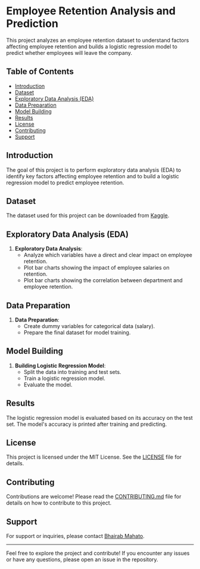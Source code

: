 # Employee Retention Analysis and Prediction

This project analyzes an employee retention dataset to understand factors affecting employee retention and builds a logistic regression model to predict whether employees will leave the company.

## Table of Contents

- [Introduction](iIntroduction)
- [Dataset](#dataset)
- [Exploratory Data Analysis (EDA)](#exploratory-data-analysis-eda)
- [Data Preparation](#data-preparation)
- [Model Building](#model-building)
- [Results](#results)
- [License](#license)
- [Contributing](#contributing)
- [Support](#support)

## Introduction

The goal of this project is to perform exploratory data analysis (EDA) to identify key factors affecting employee retention and to build a logistic regression model to predict employee retention.

## Dataset

The dataset used for this project can be downloaded from [Kaggle](https://www.kaggle.com/giripujar/hr-analytics).

## Exploratory Data Analysis (EDA)

1. **Exploratory Data Analysis**:
   - Analyze which variables have a direct and clear impact on employee retention.
   - Plot bar charts showing the impact of employee salaries on retention.
   - Plot bar charts showing the correlation between department and employee retention.


## Data Preparation

1. **Data Preparation**:
   - Create dummy variables for categorical data (salary).
   - Prepare the final dataset for model training.

## Model Building

1. **Building Logistic Regression Model**:
   - Split the data into training and test sets.
   - Train a logistic regression model.
   - Evaluate the model.


## Results

The logistic regression model is evaluated based on its accuracy on the test set. The model's accuracy is printed after training and predicting.

## License

This project is licensed under the MIT License. See the [LICENSE](LICENSE) file for details.

## Contributing

Contributions are welcome! Please read the [CONTRIBUTING.md](CONTRIBUTING.md) file for details on how to contribute to this project.

## Support

For support or inquiries, please contact [Bhairab Mahato](mailto:Bhairabmahato7384@gmail.com).

---

Feel free to explore the project and contribute! If you encounter any issues or have any questions, please open an issue in the repository.
